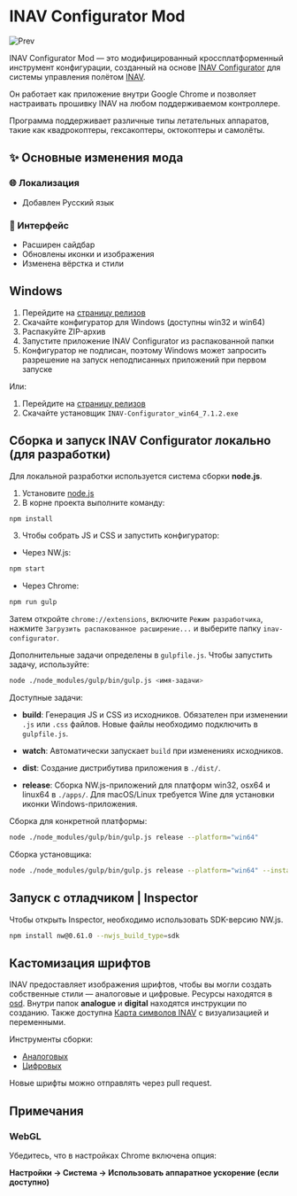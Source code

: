 # INAV Configurator Mod

![Prev](https://github.com/user-attachments/assets/1d308bf2-8e15-4976-9a2a-907771421514)

INAV Configurator Mod — это модифицированный кроссплатформенный инструмент конфигурации, созданный на основе [INAV Configurator](https://github.com/iNavFlight/inav-configurator) для системы управления полётом [INAV](https://github.com/iNavFlight/inav).

Он работает как приложение внутри Google Chrome и позволяет настраивать прошивку INAV на любом поддерживаемом контроллере.

Программа поддерживает различные типы летательных аппаратов, такие как квадрокоптеры, гексакоптеры, октокоптеры и самолёты.

## ✨ Основные изменения мода

### 🌐 Локализация

-   Добавлен Русский язык

### 🎨 Интерфейс

-   Расширен сайдбар
-   Обновлены иконки и изображения
-   Изменена вёрстка и стили

## Windows

1. Перейдите на [страницу релизов](https://github.com/D1ctarors/inav-configurator/releases)
2. Скачайте конфигуратор для Windows (доступны win32 и win64)
3. Распакуйте ZIP-архив
4. Запустите приложение INAV Configurator из распакованной папки
5. Конфигуратор не подписан, поэтому Windows может запросить разрешение на запуск неподписанных приложений при первом запуске

Или:

1. Перейдите на [страницу релизов](https://github.com/D1ctarors/inav-configurator/releases)
2. Скачайте установщик `INAV-Configurator_win64_7.1.2.exe`

## Сборка и запуск INAV Configurator локально (для разработки)

Для локальной разработки используется система сборки **node.js**.

1. Установите [node.js](https://nodejs.org/en)
2. В корне проекта выполните команду:

```bash
npm install
```

3. Чтобы собрать JS и CSS и запустить конфигуратор:

-   Через NW.js:

```bash
npm start
```

-   Через Chrome:

```bash
npm run gulp
```

Затем откройте `chrome://extensions`, включите `Режим разработчика`, нажмите `Загрузить распакованное расширение...` и выберите папку `inav-configurator`.

Дополнительные задачи определены в `gulpfile.js`. Чтобы запустить задачу, используйте:

```bash
node ./node_modules/gulp/bin/gulp.js <имя-задачи>
```

Доступные задачи:

-   **build**: Генерация JS и CSS из исходников. Обязателен при изменении `.js` или `.css` файлов. Новые файлы необходимо подключить в `gulpfile.js`.

-   **watch**: Автоматически запускает `build` при изменениях исходников.

-   **dist**: Создание дистрибутива приложения в `./dist/`.

-   **release**: Сборка NW.js-приложений для платформ win32, osx64 и linux64 в `./apps/`. Для macOS/Linux требуется Wine для установки иконки Windows-приложения.

Сборка для конкретной платформы:

```bash
node ./node_modules/gulp/bin/gulp.js release --platform="win64"
```

Сборка установщика:

```bash
node ./node_modules/gulp/bin/gulp.js release --platform="win64" --installer
```

## Запуск с отладчиком | Inspector

Чтобы открыть Inspector, необходимо использовать SDK-версию NW.js.

```bash
npm install nw@0.61.0 --nwjs_build_type=sdk
```

## Кастомизация шрифтов

INAV предоставляет изображения шрифтов, чтобы вы могли создать собственные стили — аналоговые и цифровые. Ресурсы находятся в [osd](/resources/osd). Внутри папок **analogue** и **digital** находятся инструкции по созданию. Также доступна [Карта символов INAV](/resources/osd/INAV%20Character%20Map.md) с визуализацией и переменными.

Инструменты сборки:

-   [Аналоговых](https://github.com/fiam/max7456tool)
-   [Цифровых](https://github.com/MrD-RC/hdosd-font-tool)

Новые шрифты можно отправлять через pull request.

## Примечания

### WebGL

Убедитесь, что в настройках Chrome включена опция:

**Настройки → Система → Использовать аппаратное ускорение (если доступно)**
